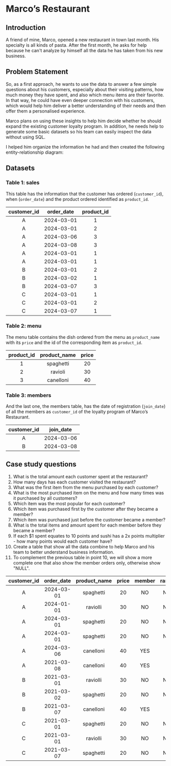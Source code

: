 # Marco’s Restaurant

## Introduction
A friend of mine, Marco, opened a new restaurant in town last month. His specialty is all kinds of pasta. After the first month, he asks for help because he can't analyze by himself all the data he has taken from his new business.

## Problem Statement
So, as a first approach, he wants to use the data to answer a few simple questions about his customers, especially about their visiting patterns, how much money they have spent, and also which menu items are their favorite. In that way, he could have even deeper connection with his customers, which would help him deliver a better understanding of their needs and then offer them a personalised experience.

Marco plans on using these insights to help him decide whether he should expand the existing customer loyalty program. In addition, he needs help to generate some basic datasets so his team can easily inspect the data without using SQL.

I helped him organize the information he had and then created the following entity-relationship diagram:


## Datasets

### Table 1: sales
This table has the information that the customer has ordered (`customer_id`), when (`order_date`) and the product ordered identified as `product_id`. 

| customer_id | order_date | product_id |
|:------------:|:-----------:|:-----------:|
|      A       |  2024-03-01  |      1      |
|      A       |  2024-03-01  |      2      |
|      A       |  2024-03-06  |      3      |
|      A       |  2024-03-08  |      3      |
|      A       |  2024-03-01  |      1      |
|      A       |  2024-03-01  |      1      |
|      B       |  2024-03-01  |      2      |
|      B       |  2024-03-02  |      1      |
|      B       |  2024-03-07  |      3      |
|      C       |  2024-03-01  |      1      |
|      C       |  2024-03-01  |      2      |
|      C       |  2024-03-07  |      1      |

### Table 2: menu
The menu table contains the dish ordered from the menu as `product_name` with its `price` and the id of the corresponding item as `product_id`.

| product_id | product_name | price |
|:----------:|:------------:|:-----:|
|      1     |   spaghetti  |   20  |
|      2     |    ravioli   |   30  |
|      3     |   canelloni  |   40  |

### Table 3: members
And the last one, the members table, has the date of registration (`join_date`) of all the members as `customer_id` of the loyalty program of Marco’s Restaurant. 

| customer_id | join_date |
|:-----------:|:---------:|
|      A      | 2024-03-06|
|      B      | 2024-03-08|

## Case study questions
1. What is the total amount each customer spent at the restaurant?
2. How many days has each customer visited the restaurant?
3. What was the first item from the menu purchased by each customer?
4. What is the most purchased item on the menu and how many times was it purchased by all customers?
5. Which item was the most popular for each customer?
6. Which item was purchased first by the customer after they became a member?
7. Which item was purchased just before the customer became a member?
8. What is the total items and amount spent for each member before they became a member?
9. If each $1 spent equates to 10 points and sushi has a 2x points multiplier - how many points would each customer have?
10. Create a table that show all the data combine to help Marco and his team to better understand business information.
11. To complement the previous table in point 10, we will show a more complete one that also show the member orders only, otherwise show "NULL".

| customer_id | order_date | product_name | price | member | ranking |
|:-----------:|:----------:|:------------:|:-----:|:------:|:-------:|
|      A      | 2024-03-01 |   spaghetti  |  20   |   NO   |  NULL   |
|      A      | 2024-01-01 |   raviolli   |  30   |   NO   |  NULL   |
|      A      | 2024-03-01 |   spaghetti  |  20   |   NO   |  NULL   |
|      A      | 2024-03-01 |   spaghetti  |  20   |   NO   |  NULL   |
|      A      | 2024-03-06 |   canelloni  |  40   |  YES   |    1    |
|      A      | 2021-03-08 |   canelloni  |  40   |  YES   |    2    |
|      B      | 2021-03-01 |   raviolli   |  30   |   NO   |  NULL   |
|      B      | 2021-03-02 |   spaghetti  |  20   |   NO   |  NULL   |
|      B      | 2021-03-07 |   canelloni  |  40   |  YES   |    1    |
|      C      | 2021-03-01 |   spaghetti  |  20   |   NO   |  NULL   |
|      C      | 2021-03-01 |   raviolli   |  30   |   NO   |  NULL   |
|      C      | 2021-03-07 |   spaghetti  |  20   |   NO   |  NULL   |


